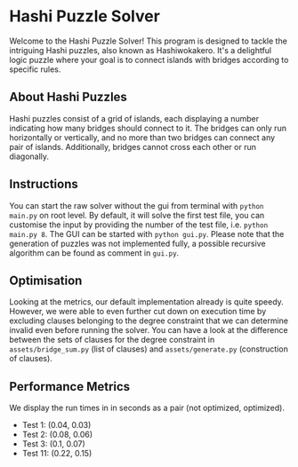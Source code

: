 # Hashi Puzzle Solver

Welcome to the Hashi Puzzle Solver! This program is designed to tackle the intriguing Hashi puzzles, also known as Hashiwokakero. It's a delightful logic puzzle where your goal is to connect islands with bridges according to specific rules.

## About Hashi Puzzles
Hashi puzzles consist of a grid of islands, each displaying a number indicating how many bridges should connect to it. The bridges can only run horizontally or vertically, and no more than two bridges can connect any pair of islands. Additionally, bridges cannot cross each other or run diagonally.

## Instructions

You can start the raw solver without the gui from terminal with `python main.py` on root level. By default, it will solve the first test file, you can customise the input by providing the number of the test file, i.e. `python main.py 8`. The GUI can be started with `python gui.py`. Please note that the generation of puzzles was not implemented fully, a possible recursive algorithm can be found as comment in `gui.py`.

## Optimisation

Looking at the metrics, our default implementation already is quite speedy. However, we were able to even further cut down on execution time by excluding clauses belonging to the degree constraint that we can determine invalid even before running the solver. You can have a look at the difference between the sets of clauses for the degree constraint in `assets/bridge_sum.py` (list of clauses) and `assets/generate.py` (construction of clauses).

## Performance Metrics

We display the run times in in seconds as a pair (not optimized, optimized).

- Test 1: (0.04, 0.03)
- Test 2: (0.08, 0.06)
- Test 3: (0.1, 0.07)
- Test 11: (0.22, 0.15)


